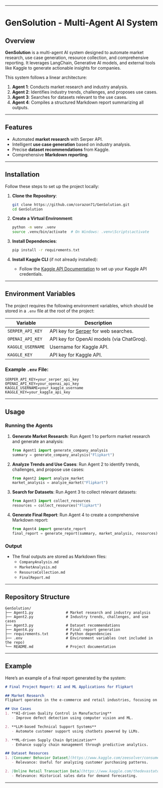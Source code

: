 ____

# GenSolution - Multi-Agent AI System

## Overview
**GenSolution** is a multi-agent AI system designed to automate market research, use case generation, resource collection, and comprehensive reporting. It leverages LangChain, Generative AI models, and external tools like Kaggle to generate actionable insights for companies.

This system follows a linear architecture:
1. **Agent 1**: Conducts market research and industry analysis.
2. **Agent 2**: Identifies industry trends, challenges, and proposes use cases.
3. **Agent 3**: Searches for datasets relevant to the use cases.
4. **Agent 4**: Compiles a structured Markdown report summarizing all outputs.

---

## Features
- Automated **market research** with Serper API.
- Intelligent **use case generation** based on industry analysis.
- Precise **dataset recommendations** from Kaggle.
- Comprehensive **Markdown reporting**.

---

## Installation
Follow these steps to set up the project locally:

1. **Clone the Repository**:
   ```bash
   git clone https://github.com/corazon71/GenSolution.git
   cd GenSolution
   ```

2. **Create a Virtual Environment**:
   ```bash
   python -m venv .venv
   source .venv/bin/activate  # On Windows: .venv\Scripts\activate
   ```

3. **Install Dependencies**:
   ```bash
   pip install -r requirements.txt
   ```

4. **Install Kaggle CLI** (if not already installed):
   - Follow the [Kaggle API Documentation](https://www.kaggle.com/docs/api) to set up your Kaggle API credentials.

---

## Environment Variables
The project requires the following environment variables, which should be stored in a `.env` file at the root of the project:

| Variable              | Description                              |
|-----------------------|------------------------------------------|
| `SERPER_API_KEY`      | API key for [Serper](https://serper.dev) for web searches. |
| `OPENAI_API_KEY`      | API key for OpenAI models (via ChatGroq). |
| `KAGGLE_USERNAME`     | Username for Kaggle API.                |
| `KAGGLE_KEY`          | API key for Kaggle API.                 |

### Example `.env` File:
```
SERPER_API_KEY=your_serper_api_key
OPENAI_API_KEY=your_openai_api_key
KAGGLE_USERNAME=your_kaggle_username
KAGGLE_KEY=your_kaggle_api_key
```

---

## Usage
### Running the Agents
1. **Generate Market Research**:
   Run Agent 1 to perform market research and generate an analysis:
   ```python
   from Agent1 import generate_company_analysis
   summary = generate_company_analysis("Flipkart")
   ```

2. **Analyze Trends and Use Cases**:
   Run Agent 2 to identify trends, challenges, and propose use cases:
   ```python
   from Agent2 import analyze_market
   market_analysis = analyze_market("Flipkart")
   ```

3. **Search for Datasets**:
   Run Agent 3 to collect relevant datasets:
   ```python
   from Agent3 import collect_resources
   resources = collect_resources("Flipkart")
   ```

4. **Generate Final Report**:
   Run Agent 4 to create a comprehensive Markdown report:
   ```python
   from Agent4 import generate_report
   final_report = generate_report(summary, market_analysis, resources)
   ```

### Output
- The final outputs are stored as Markdown files:
  - `CompanyAnalysis.md`
  - `MarketAnalysis.md`
  - `ResourceCollection.md`
  - `FinalReport.md`

---

## Repository Structure
```
GenSolution/
├── Agent1.py               # Market research and industry analysis
├── Agent2.py               # Industry trends, challenges, and use cases
├── Agent3.py               # Dataset recommendations
├── Agent4.py               # Final report generation
├── requirements.txt        # Python dependencies
├── .env                    # Environment variables (not included in the repo)
└── README.md               # Project documentation
```

---

## Example
Here’s an example of a final report generated by the system:

```markdown
# Final Project Report: AI and ML Applications for Flipkart

## Market Research
Flipkart operates in the e-commerce and retail industries, focusing on personalized product recommendations, supply chain optimization, and customer service. The company has experienced significant growth, with a strong emphasis on AI-driven solutions.

## Use Cases
1. **AI-driven Quality Control in Manufacturing**
   - Improve defect detection using computer vision and ML.

2. **LLM-based Technical Support Systems**
   - Automate customer support using chatbots powered by LLMs.

3. **ML-driven Supply Chain Optimization**
   - Enhance supply chain management through predictive analytics.

## Dataset Resources
1. [Consumer Behavior Dataset](https://www.kaggle.com/zeesolver/consumer-behavior-and-shopping-habits-dataset)
   - Relevance: Useful for analyzing customer purchasing patterns.

2. [Online Retail Transaction Data](https://www.kaggle.com/thedevastator/online-retail-transaction-data)
   - Relevance: Historical sales data for demand forecasting.

```

---